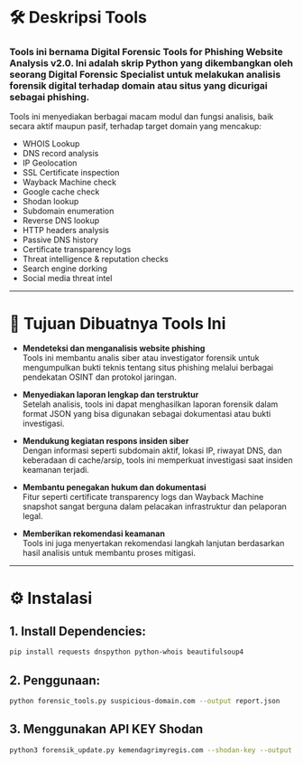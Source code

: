 # 🛠️ Deskripsi Tools

### Tools ini bernama **Digital Forensic Tools for Phishing Website Analysis v2.0**. Ini adalah skrip Python yang dikembangkan oleh seorang Digital Forensic Specialist untuk melakukan analisis forensik digital terhadap domain atau situs yang dicurigai sebagai phishing.

Tools ini menyediakan berbagai macam modul dan fungsi analisis, baik secara aktif maupun pasif, terhadap target domain yang mencakup:
- WHOIS Lookup
- DNS record analysis
- IP Geolocation
- SSL Certificate inspection
- Wayback Machine check
- Google cache check
- Shodan lookup
- Subdomain enumeration
- Reverse DNS lookup
- HTTP headers analysis
- Passive DNS history
- Certificate transparency logs
- Threat intelligence & reputation checks
- Search engine dorking
- Social media threat intel

---

# 🎯 Tujuan Dibuatnya Tools Ini

- **Mendeteksi dan menganalisis website phishing**  
  Tools ini membantu analis siber atau investigator forensik untuk mengumpulkan bukti teknis tentang situs phishing melalui berbagai pendekatan OSINT dan protokol jaringan.

- **Menyediakan laporan lengkap dan terstruktur**  
  Setelah analisis, tools ini dapat menghasilkan laporan forensik dalam format JSON yang bisa digunakan sebagai dokumentasi atau bukti investigasi.

- **Mendukung kegiatan respons insiden siber**  
  Dengan informasi seperti subdomain aktif, lokasi IP, riwayat DNS, dan keberadaan di cache/arsip, tools ini memperkuat investigasi saat insiden keamanan terjadi.

- **Membantu penegakan hukum dan dokumentasi**  
  Fitur seperti certificate transparency logs dan Wayback Machine snapshot sangat berguna dalam pelacakan infrastruktur dan pelaporan legal.

- **Memberikan rekomendasi keamanan**  
  Tools ini juga menyertakan rekomendasi langkah lanjutan berdasarkan hasil analisis untuk membantu proses mitigasi.

---

# ⚙️ Instalasi

## 1. Install Dependencies:

```bash
pip install requests dnspython python-whois beautifulsoup4

```


## 2. Penggunaan:

```bash
python forensic_tools.py suspicious-domain.com --output report.json

```

## 3. Menggunakan API KEY Shodan
```bash
python3 forensik_update.py kemendagrimyregis.com --shodan-key --output hasil.json

```
